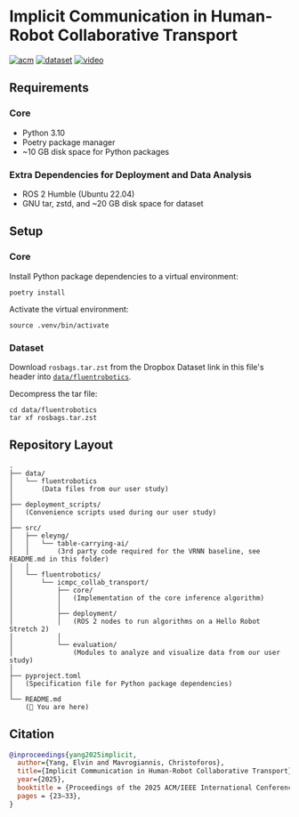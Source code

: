 # Implicit Communication in Human-Robot Collaborative Transport

[![acm](https://img.shields.io/badge/Paper-gray?logo=acm&labelColor=0085CA)](https://dl.acm.org/doi/10.5555/3721488.3721496)
[![dataset](https://img.shields.io/badge/Dataset-gray?logo=dropbox&labelColor=0061FF)](https://www.dropbox.com/scl/fo/ruzihfyim9n5wx3kcluc6/APV1wxgUifVPQnd12RSqjbo?rlkey=u1d4pdei9jruil1bl4j0fxkmf&st=1e7mman0&dl=0)
[![video](https://img.shields.io/badge/Supplemental_Video-gray?logo=youtube&labelColor=ff0033)](https://youtu.be/0NTDrobSifg)

## Requirements

### Core

* Python 3.10
* Poetry package manager
* ~10 GB disk space for Python packages

### Extra Dependencies for Deployment and Data Analysis

* ROS 2 Humble (Ubuntu 22.04)
* GNU tar, zstd, and ~20 GB disk space for dataset

## Setup

### Core

Install Python package dependencies to a virtual environment:

```shell
poetry install
```

Activate the virtual environment:

```shell
source .venv/bin/activate
```

### Dataset

Download `rosbags.tar.zst` from the Dropbox Dataset link in this file's header into [`data/fluentrobotics`](data/fluentrobotics).

Decompress the tar file:

```shell
cd data/fluentrobotics
tar xf rosbags.tar.zst
```

## Repository Layout

```text
.
├── data/
│   └── fluentrobotics
│       (Data files from our user study)
│
├── deployment_scripts/
│   (Convenience scripts used during our user study)
│
├── src/
│   ├── eleyng/
│   │   └── table-carrying-ai/
│   │       (3rd party code required for the VRNN baseline, see README.md in this folder)
│   │
│   └── fluentrobotics/
│       └── icmpc_collab_transport/
│           ├── core/
│           │   (Implementation of the core inference algorithm)
│           │
│           ├── deployment/
│           │   (ROS 2 nodes to run algorithms on a Hello Robot Stretch 2)
│           │
│           └── evaluation/
│               (Modules to analyze and visualize data from our user study)
│
├── pyproject.toml
│   (Specification file for Python package dependencies)
│
└── README.md
    (📍 You are here)
```

## Citation

```bibtex
@inproceedings{yang2025implicit,
  author={Yang, Elvin and Mavrogiannis, Christoforos},
  title={Implicit Communication in Human-Robot Collaborative Transport},
  year={2025},
  booktitle = {Proceedings of the 2025 ACM/IEEE International Conference on Human-Robot Interaction},
  pages = {23–33},
}
```

